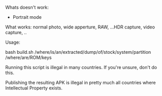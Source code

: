 Whats doesn't work:
- Portrait mode

What works:
normal photo, wide apperture, RAW, ...HDR capture, video capture, ..

Usage:

bash build.sh /where/is/an/extracted/dump/of/stock/system/partition /where/are/ROM/keys

Running this script is illegal in many countries.
If you're unsure, don't do this.

Publishing the resulting APK is illegal in pretty much all countries where Intellectual Property exists.
